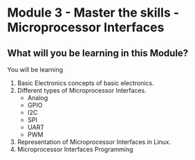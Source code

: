 # Module 3 - Master the skills - Microprocessor Interfaces 

## What will you be learning in this Module?
You will be learning 
1. Basic Electronics concepts of basic electronics.  
2. Different types of Microprocessor Interfaces.
    - Analog
    - GPIO
    - I2C
    - SPI
    - UART
    - PWM
3. Representation of Microprocessor Interfaces in Linux.
4. Microprocessor Interfaces Programming

